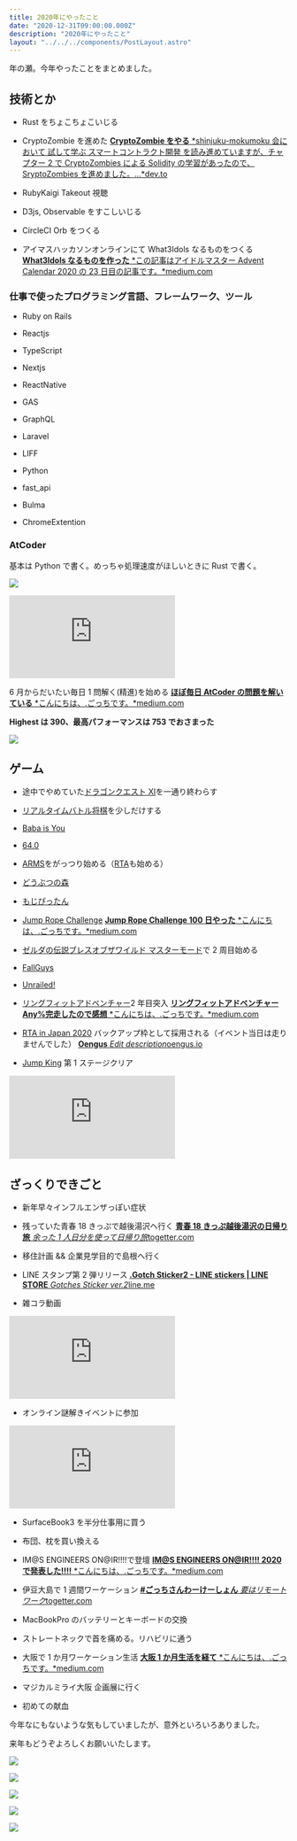 ```yaml
---
title: 2020年にやったこと
date: "2020-12-31T09:00:00.000Z"
description: "2020年にやったこと"
layout: "../../../components/PostLayout.astro"
---
```


年の瀬。今年やったことをまとめました。

## 技術とか

- Rust をちょこちょこいじる

- CryptoZombie を進めた
  [**CryptoZombie をやる** *shinjuku-mokumoku 会において 試して学ぶ スマートコントラクト開発 を読み進めていますが、チャプター 2 で CryptoZombies による Solidity の学習があったので、SryptoZombies を進めました。…*dev.to](https://dev.to/yutagoto/cryptozombie-2jal)

- RubyKaigi Takeout 視聴

- D3js, Observable をすこしいじる

- CircleCI Orb をつくる

- アイマスハッカソンオンラインにて What3Idols なるものをつくる
  [**What3Idols なるものを作った** *この記事はアイドルマスター Advent Calendar 2020 の 23 日目の記事です。*medium.com](https://medium.com/@gggooottto/what3idols%E3%81%AA%E3%82%8B%E3%82%82%E3%81%AE%E3%82%92%E4%BD%9C%E3%81%A3%E3%81%9F-3255b1213ebd)

### 仕事で使ったプログラミング言語、フレームワーク、ツール

- Ruby on Rails

- Reactjs

- TypeScript

- Nextjs

- ReactNative

- GAS

- GraphQL

- Laravel

- LIFF

- Python

- fast_api

- Bulma

- ChromeExtention

### AtCoder

基本は Python で書く。めっちゃ処理速度がほしいときに Rust で書く。

![](https://cdn-images-1.medium.com/max/2000/0*rbouoWWvvuTIsQqr.png)

<iframe src="https://medium.com/media/2f28fca9358ddf35bafbf3ad2054d803" frameborder=0></iframe>

6 月からだいたい毎日 1 問解く(精進)を始める
[**ほぼ毎日 AtCoder の問題を解いている** *こんにちは、.ごっちです。*medium.com](https://medium.com/@gggooottto/%E3%81%BB%E3%81%BC%E6%AF%8E%E6%97%A5atcoder%E3%81%AE%E5%95%8F%E9%A1%8C%E3%82%92%E8%A7%A3%E3%81%84%E3%81%A6%E3%81%84%E3%82%8B-45d75dc8404d)

**Highest は 390、最高パフォーマンスは 753 でおさまった**

![](https://cdn-images-1.medium.com/max/2000/0*h6dZ2r2UcSa5RLo1.png)

## ゲーム

- 途中でやめていた[ドラゴンクエスト XI](https://www.dq11.jp/)を一通り終わらす

- [リアルタイムバトル将棋](https://www.silverstar.co.jp/02products/rtbs_online/)を少しだけする

- [Baba is You](https://www.hempuli.com/baba/)

- [64.0](https://rblrbt.com/presskit/sheet.php?p=sixty_four_zero)

- [ARMS](https://www.nintendo.co.jp/switch/aabqa/index.html)をがっつり始める（[RTA](https://www.speedrun.com/user/gggooottto)も始める）

- [どうぶつの森](https://www.nintendo.co.jp/switch/acbaa/index.html)

- [もじぴったん](https://encore.mojipittan.jp/)

- [Jump Rope Challenge](https://www.nintendo.co.jp/switch/ayv2a/)
  [**Jump Rope Challenge 100 日やった** *こんにちは、.ごっちです。*medium.com](https://medium.com/@gggooottto/jump-rope-challenge-100%E6%97%A5%E3%82%84%E3%81%A3%E3%81%9F-36eff609ce4b)

- [ゼルダの伝説ブレスオブザワイルド マスターモード](https://www.nintendo.co.jp/zelda/dlc.html)で 2 周目始める

- [FallGuys](https://fallguys.com/)

- [Unrailed!](https://unrailed-game.com/)

- [リングフィットアドベンチャー](https://www.nintendo.co.jp/ring/)2 年目突入
  [**リングフィットアドベンチャー Any%完走したので感想** *こんにちは、.ごっちです。*medium.com](https://medium.com/@gggooottto/%E3%83%AA%E3%83%B3%E3%82%B0%E3%83%95%E3%82%A3%E3%83%83%E3%83%88%E3%82%A2%E3%83%89%E3%83%99%E3%83%B3%E3%83%81%E3%83%A3%E3%83%BC-any-%E5%AE%8C%E8%B5%B0%E3%81%97%E3%81%9F%E3%81%AE%E3%81%A7%E6%84%9F%E6%83%B3-a2b9ef88af10)

- [RTA in Japan 2020](https://rtain.jp/category/game-title/rtaij2020/) バックアップ枠として採用される（イベント当日は走りませんでした）
  [**Oengus** *Edit description*oengus.io](https://oengus.io/user/profile/yougoto)

- [Jump King](http://www.pikii.jp/games/jumpking/) 第 1 ステージクリア

<iframe src="https://medium.com/media/5f6071f05ce6450edee02432b44760be" frameborder=0></iframe>

## ざっくりできごと

- 新年早々インフルエンザっぽい症状

- 残っていた青春 18 きっぷで越後湯沢へ行く
  [**青春 18 きっぷ越後湯沢の日帰り旅** *余った 1 人日分を使って日帰り旅*togetter.com](https://togetter.com/li/1452778)

- 移住計画 && 企業見学目的で島根へ行く

- LINE スタンプ第 2 弾リリース
  [**.Gotch Sticker2 - LINE stickers | LINE STORE** *Gotches Sticker ver.2*line.me](https://line.me/S/sticker/11198897)

- 雑コラ動画

<iframe src="https://medium.com/media/8f4fb3e6c128153791b98ee020b433dd" frameborder=0></iframe>

- オンライン謎解きイベントに参加

<iframe src="https://medium.com/media/7757eea9d6b15ec47e8c124893942947" frameborder=0></iframe>

- SurfaceBook3 を半分仕事用に買う

- 布団、枕を買い換える

- IM@S ENGINEERS ON@IR!!!!で登壇
  [**IM@S ENGINEERS ON@IR!!!! 2020 で発表した!!!!** *こんにちは、.ごっちです。*medium.com](https://medium.com/@gggooottto/im-s-engineers-on-ir-2020%E3%81%A7%E7%99%BA%E8%A1%A8%E3%81%97%E3%81%9F-22eb216fa851)

- 伊豆大島で 1 週間ワーケーション
  [**#ごっちさんわーけーしょん** *要はリモートワーク*togetter.com](https://togetter.com/li/1611946)

- MacBookPro のバッテリーとキーボードの交換

- ストレートネックで首を痛める。リハビリに通う

- 大阪で 1 か月ワーケーション生活
  [**大阪 1 か月生活を経て** *こんにちは、.ごっちです。*medium.com](https://medium.com/@gggooottto/%E5%A4%A7%E9%98%AA1%E3%81%8B%E6%9C%88%E7%94%9F%E6%B4%BB%E3%82%92%E7%B5%8C%E3%81%A6-fb3c40cc44f6)

- マジカルミライ大阪 企画展に行く

- 初めての献血

今年なにもないような気もしていましたが、意外といろいろありました。

来年もどうぞよろしくお願いいたします。

![](https://cdn-images-1.medium.com/max/8064/1*xchAUQeDgSdSas1FkUsbQw.jpeg)

![](https://cdn-images-1.medium.com/max/8064/1*aHdvXhHSPGVbS_h_KLlfeA.jpeg)

![](https://cdn-images-1.medium.com/max/8064/1*V_PpAu2DH3eZ4koCLA7COA.jpeg)

![](https://cdn-images-1.medium.com/max/8064/1*jHaEYUjDE-4GjZza06PH2Q.jpeg)

![](https://cdn-images-1.medium.com/max/8064/1*D-VA1Kssm3vU9yx_0pSNdA.jpeg)
